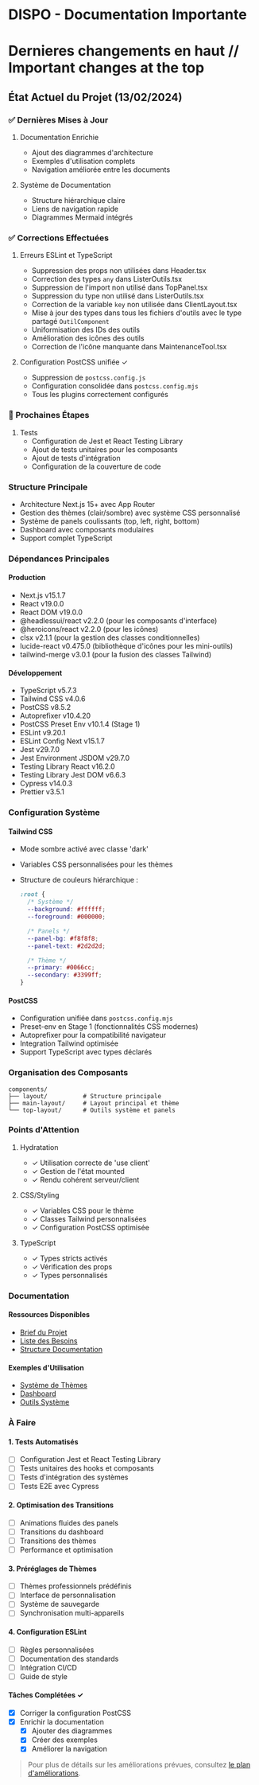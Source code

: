 # DISPO - Documentation Importante

# Dernieres changements en haut // Important changes at the top

## État Actuel du Projet (13/02/2024)

### ✅ Dernières Mises à Jour

1. Documentation Enrichie

   - Ajout des diagrammes d'architecture
   - Exemples d'utilisation complets
   - Navigation améliorée entre les documents

2. Système de Documentation
   - Structure hiérarchique claire
   - Liens de navigation rapide
   - Diagrammes Mermaid intégrés

### ✅ Corrections Effectuées

1. Erreurs ESLint et TypeScript

   - Suppression des props non utilisées dans Header.tsx
   - Correction des types `any` dans ListerOutils.tsx
   - Suppression de l'import non utilisé dans TopPanel.tsx
   - Suppression du type non utilisé dans ListerOutils.tsx
   - Correction de la variable `key` non utilisée dans ClientLayout.tsx
   - Mise à jour des types dans tous les fichiers d'outils avec le type partagé `OutilComponent`
   - Uniformisation des IDs des outils
   - Amélioration des icônes des outils
   - Correction de l'icône manquante dans MaintenanceTool.tsx

2. Configuration PostCSS unifiée ✓
   - Suppression de `postcss.config.js`
   - Configuration consolidée dans `postcss.config.mjs`
   - Tous les plugins correctement configurés

### 🔄 Prochaines Étapes

1. Tests
   - Configuration de Jest et React Testing Library
   - Ajout de tests unitaires pour les composants
   - Ajout de tests d'intégration
   - Configuration de la couverture de code

### Structure Principale

- Architecture Next.js 15+ avec App Router
- Gestion des thèmes (clair/sombre) avec système CSS personnalisé
- Système de panels coulissants (top, left, right, bottom)
- Dashboard avec composants modulaires
- Support complet TypeScript

### Dépendances Principales

#### Production

- Next.js v15.1.7
- React v19.0.0
- React DOM v19.0.0
- @headlessui/react v2.2.0 (pour les composants d'interface)
- @heroicons/react v2.2.0 (pour les icônes)
- clsx v2.1.1 (pour la gestion des classes conditionnelles)
- lucide-react v0.475.0 (bibliothèque d'icônes pour les mini-outils)
- tailwind-merge v3.0.1 (pour la fusion des classes Tailwind)

#### Développement

- TypeScript v5.7.3
- Tailwind CSS v4.0.6
- PostCSS v8.5.2
- Autoprefixer v10.4.20
- PostCSS Preset Env v10.1.4 (Stage 1)
- ESLint v9.20.1
- ESLint Config Next v15.1.7
- Jest v29.7.0
- Jest Environment JSDOM v29.7.0
- Testing Library React v16.2.0
- Testing Library Jest DOM v6.6.3
- Cypress v14.0.3
- Prettier v3.5.1

### Configuration Système

#### Tailwind CSS

- Mode sombre activé avec classe 'dark'
- Variables CSS personnalisées pour les thèmes
- Structure de couleurs hiérarchique :

  ```css
  :root {
    /* Système */
    --background: #ffffff;
    --foreground: #000000;

    /* Panels */
    --panel-bg: #f8f8f8;
    --panel-text: #2d2d2d;

    /* Thème */
    --primary: #0066cc;
    --secondary: #3399ff;
  }
  ```

#### PostCSS

- Configuration unifiée dans `postcss.config.mjs`
- Preset-env en Stage 1 (fonctionnalités CSS modernes)
- Autoprefixer pour la compatibilité navigateur
- Integration Tailwind optimisée
- Support TypeScript avec types déclarés

### Organisation des Composants

```
components/
├── layout/          # Structure principale
├── main-layout/     # Layout principal et thème
└── top-layout/      # Outils système et panels
```

### Points d'Attention

1. Hydratation

   - ✓ Utilisation correcte de 'use client'
   - ✓ Gestion de l'état mounted
   - ✓ Rendu cohérent serveur/client

2. CSS/Styling

   - ✓ Variables CSS pour le thème
   - ✓ Classes Tailwind personnalisées
   - ✓ Configuration PostCSS optimisée

3. TypeScript
   - ✓ Types stricts activés
   - ✓ Vérification des props
   - ✓ Types personnalisés

### Documentation

#### Ressources Disponibles

- [Brief du Projet](plans/docs/projet/projet.md)
- [Liste des Besoins](plans/docs/projet/besoins.md)
- [Structure Documentation](plans/docs/docs-structure.md)

#### Exemples d'Utilisation

- [Système de Thèmes](plans/docs/projet/themes/exemples/theme-usage.md)
- [Dashboard](plans/docs/projet/dashboard/exemples/dashboard-usage.md)
- [Outils Système](plans/docs/projet/outils/exemples/tools-usage.md)

### À Faire

#### 1. Tests Automatisés

- [ ] Configuration Jest et React Testing Library
- [ ] Tests unitaires des hooks et composants
- [ ] Tests d'intégration des systèmes
- [ ] Tests E2E avec Cypress

#### 2. Optimisation des Transitions

- [ ] Animations fluides des panels
- [ ] Transitions du dashboard
- [ ] Transitions des thèmes
- [ ] Performance et optimisation

#### 3. Préréglages de Thèmes

- [ ] Thèmes professionnels prédéfinis
- [ ] Interface de personnalisation
- [ ] Système de sauvegarde
- [ ] Synchronisation multi-appareils

#### 4. Configuration ESLint

- [ ] Règles personnalisées
- [ ] Documentation des standards
- [ ] Intégration CI/CD
- [ ] Guide de style

#### Tâches Complétées ✓

- [x] Corriger la configuration PostCSS
- [x] Enrichir la documentation
  - [x] Ajouter des diagrammes
  - [x] Créer des exemples
  - [x] Améliorer la navigation

> Pour plus de détails sur les améliorations prévues, consultez [le plan d'améliorations](plans/docs/projet/ameliorations.md).
